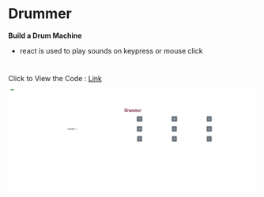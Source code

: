 # Drummer
**Build a Drum Machine**
+ react is used to play sounds on keypress or mouse click
#
Click to View the Code : [Link](https://codepen.io/rkng/pen/bGrJKYG)

 ![plot](../assets/drummer.png)
